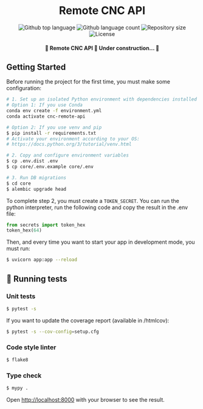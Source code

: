 <h1 align="center">Remote CNC API</h1>

<p align="center">
  <img alt="Github top language" src="https://img.shields.io/github/languages/top/Leandro-Bertoluzzi/remote-cnc-api?color=56BEB8">

  <img alt="Github language count" src="https://img.shields.io/github/languages/count/Leandro-Bertoluzzi/remote-cnc-api?color=56BEB8">

  <img alt="Repository size" src="https://img.shields.io/github/repo-size/Leandro-Bertoluzzi/remote-cnc-api?color=56BEB8">

  <img alt="License" src="https://img.shields.io/github/license/Leandro-Bertoluzzi/remote-cnc-api?color=56BEB8">
</p>

<!-- Status -->

<h4 align="center">
	🚧 Remote CNC API 🚀 Under construction...  🚧
</h4>

## Getting Started

Before running the project for the first time, you must make some configuration:

```bash
# 1. Set up an isolated Python environment with dependencies installed
# Option 1: If you use Conda
conda env create -f environment.yml
conda activate cnc-remote-api

# Option 2: If you use venv and pip
$ pip install -r requirements.txt
# Activate your environment according to your OS:
# https://docs.python.org/3/tutorial/venv.html

# 2. Copy and configure environment variables
$ cp .env.dist .env
$ cp core/.env.example core/.env

# 3. Run DB migrations
$ cd core
$ alembic upgrade head
```

To complete step 2, you must create a `TOKEN_SECRET`. You can run the python interpreter, run the following code and copy the result in the .env file:
```python
from secrets import token_hex
token_hex(64)
```

Then, and every time you want to start your app in development mode, you must run:

```bash
$ uvicorn app:app --reload
```

## :wrench: Running tests

### Unit tests

```bash
$ pytest -s
```

If you want to update the coverage report (available in /htmlcov):

```bash
$ pytest -s --cov-config=setup.cfg
```

### Code style linter

```bash
$ flake8
```

### Type check

```bash
$ mypy .
```

Open [http://localhost:8000](http://localhost:8000) with your browser to see the result.
